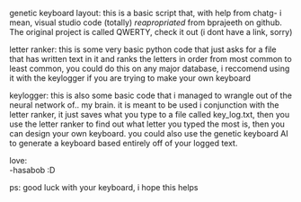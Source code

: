 genetic keyboard layout:                                                                                                                                                     this is a basic script that, with help from chatg- i mean, visual studio code (totally) *reapropriated* from bprajeeth on github. The original project is called QWERTY, check it out (i dont have a link, sorry)

letter ranker:                                                                                                                                                               this is some very basic python code that just asks for a file that has written text in it and ranks the letters in order from most common to least common, you could do this on any major database, i reccomend using it with the keylogger if you are trying to make your own keyboard

keylogger:                                                                                                                                                                   this is also some basic code that i managed to wrangle out of the neural network of.. my brain. it is meant to be used i conjunction with the letter ranker, it just saves what you type to a file called key_log.txt, then you use the letter ranker to find out what letter you typed the most is, then you can design your own keyboard. you could also use the genetic keyboard AI to generate a keyboard based entirely off of your logged text.

love:                                                                                                                                                                            
  -hasabob :D


ps:
  good luck with your keyboard, i hope this helps
